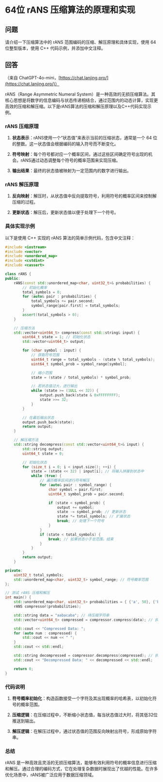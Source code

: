 # 64位 rANS 压缩算法的原理和实现

## 问题

请介绍一下压缩算法中的 rANS 范围编码的压缩、解压原理和具体实现，使用 64 位整型版本，使用 C++ 代码示例，并添加中文注释。

## 回答

（来自 ChatGPT-4o-mini，[https://chat.lanjing.pro/](https://chat.lanjing.pro/)）

rANS（Range Asymmetric Numeral System）是一种高效的无损压缩算法。其核心思想是将数字的信息编码与状态传递相结合，通过范围内的动态计算，实现更高效的压缩和解压缩。以下是rANS算法的压缩和解压原理以及C++代码实现示例。

### rANS 压缩原理

1. **状态表示**：rANS使用一个“状态值”来表示当前的压缩状态，通常是一个 64 位的整数。这一状态值会根据编码的输入符号而不断变化。

2. **符号映射**：每个符号都对应一个概率区间，通过这些区间确定符号出现的机会。rANS通过动态调整每个符号的概率范围来实现压缩。

3. **输出结果**：最终的状态值被映射为一定范围内的数字进行输出。

### rANS 解压原理

1. **反向映射**：解压时，从状态值中反向提取符号，利用符号的概率区间来控制解压缩的过程。

2. **更新状态**：解压后，更新状态值以便于处理下一个符号。

### 具体实现示例

以下是使用 C++ 实现的 rANS 算法的简单示例代码，包含中文注释：

```cpp
#include <iostream>
#include <vector>
#include <unordered_map>
#include <cstdint>
#include <cassert>

class rANS {
public:
    rANS(const std::unordered_map<char, uint32_t>& probabilities) {
        // 初始化概率
        total_symbols = 0;
        for (auto& pair : probabilities) {
            total_symbols += pair.second;
            symbol_range[pair.first] = total_symbols;
        }
        assert(total_symbols > 0);
    }

    // 压缩方法
    std::vector<uint64_t> compress(const std::string& input) {
        uint64_t state = 1; // 初始化状态
        std::vector<uint64_t> output;

        for (char symbol : input) {
            // 获取符号范围
            uint64_t range = total_symbols - (state % total_symbols);
            uint64_t symbol_prob = symbol_range[symbol];

            // 缩小范围
            state = (state / total_symbols) * symbol_prob;

            // 若状态值过大，进行输出
            while (state >= (1ULL << 32)) {
                output.push_back(state & 0xFFFFFFFF);
                state >>= 32;
            }
        }

        // 在最后输出状态
        output.push_back(state);
        return output;
    }

    // 解压缩方法
    std::string decompress(const std::vector<uint64_t>& input) {
        std::string output;
        uint64_t state = 0;

        // 初始化状态
        for (size_t i = 0; i < input.size(); ++i) {
            state = (state << 32) | input[i]; // 将输入拼接到状态中
            while (true) {
                // 遍历概率区间进行符号解压
                for (auto& pair : symbol_range) {
                    char symbol = pair.first;
                    uint64_t symbol_prob = pair.second;

                    if (state < symbol_prob) {
                        output += symbol;
                        state -= symbol_prob; // 更新状态
                        state *= total_symbols; // 扩展状态
                        break; // 处理下一个符号
                    }
                }
                if (state < total_symbols) {
                    break; // 如果状态小于总范围，结束
                }
            }
        }
        return output;
    }

private:
    uint32_t total_symbols;
    std::unordered_map<char, uint32_t> symbol_range; // 符号概率范围
};

// 测试 rANS 压缩和解压
int main() {
    std::unordered_map<char, uint32_t> probabilities = { {'a', 50}, {'b', 30}, {'c', 20} };
    rANS compressor(probabilities);

    std::string data = "aabacaba"; // 待压缩字符串
    std::vector<uint64_t> compressed = compressor.compress(data); // 执行压缩

    std::cout << "Compressed Data: ";
    for (auto num : compressed) {
        std::cout << num << " ";
    }
    std::cout << std::endl;

    std::string decompressed = compressor.decompress(compressed); // 执行解压
    std::cout << "Decompressed Data: " << decompressed << std::endl;

    return 0;
}
```

### 代码说明

1. **符号概率初始化**：构造函数接受一个字符及其出现概率的哈希表，以初始化符号的概率范围。

2. **压缩逻辑**：在压缩过程中，不断缩小状态值，每当状态值过大时，将其低32位推送到输出。

3. **解压逻辑**：在解压过程中，通过状态值的范围反向映射出符号，形成原始字符串。

### 总结

rANS 是一种高效且灵活的无损压缩算法，能够有效利用符号的概率信息进行压缩和解压。通过合理的编码方式，它在处理复杂数据时展现出了优越的性能。在许多优化场景中，rANS被广泛应用于数据压缩领域。
